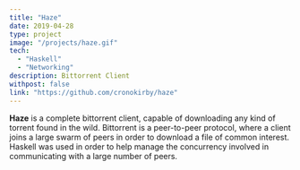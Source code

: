 ```yaml
---
title: "Haze"
date: 2019-04-28
type: project
image: "/projects/haze.gif"
tech:
  - "Haskell"
  - "Networking"
description: Bittorrent Client
withpost: false
link: "https://github.com/cronokirby/haze"
---
```


**Haze** is a complete bittorrent client, capable of downloading any kind
of torrent found in the wild. Bittorrent is a peer-to-peer protocol, where a client
joins a large swarm of peers in order to download a file of common interest. Haskell was
used in order to help manage the concurrency involved in communicating with a large number of
peers.
<!--more-->